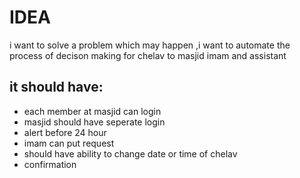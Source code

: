 
# IDEA
i want to solve a problem which may happen ,i want to automate the process of decison making for chelav to masjid imam and assistant

## it should have:
- each member at masjid can login
- masjid should have seperate login
- alert before 24 hour
- imam can put request
- should have ability to change date or time of chelav 
- confirmation